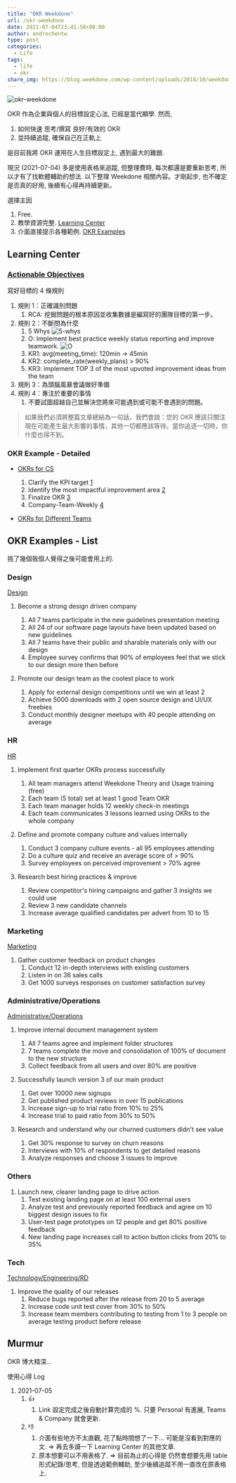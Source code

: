 ```yaml
---
title: "OKR Weekdone"
url: /okr-weekdone
date: 2021-07-04T23:41:58+08:00
author: androchentw
type: post
categories:
  - Life
tags: 
  - life
  - okr
share_img: https://blog.weekdone.com/wp-content/uploads/2018/10/weekdone-logo.png
---
```


![okr-weekdone](https://blog.weekdone.com/wp-content/uploads/2018/10/weekdone-logo.png)


OKR 作為企業與個人的目標設定心法, 已經是當代顯學. 然而, 

1. 如何快速 思考/撰寫 良好/有效的 OKR
2. 並持續追蹤, 確保自己在正軌上

是目前我將 OKR 運用在人生目標設定上, 遇到最大的難題.

<!--more-->

現況 (2021-07-04) 多是使用表格來追蹤, 但整理費時, 每次都還是要重新思考, 所以才有了找軟體輔助的想法. 以下整理 Weekdone 相關內容。才剛起步, 也不確定是否真的好用, 後續有心得再持續更新。

選擇主因

1. Free.
2. 教學資源完整. [Learning Center](https://weekdone.com/learning/manager/okr-theory) 
3. 介面直接提示各種範例. [OKR Examples](https://okrexamples.co/)


## Learning Center


### [Actionable Objectives](https://weekdone.com/learning/manager/okr-theory/write-good-okrs/4-rules-for-writing-actionable-goals-with-okrs)

寫好目標的 4 條規則

1. 規則 1：正確識別問題
   1. RCA: 挖掘問題的根本原因並收集數據是編寫好的團隊目標的第一步。
2. 規則 2：不斷問為什麼
   1. 5 Whys ![5-whys](https://static.weekdone.com/wp-content/uploads/Actionable-Objectives.png)
   2. O: Implement best practice weekly status reporting and improve teamwork. ![O](https://static.weekdone.com/wp-content/uploads/Actionable-Objectives-LC.png)
   3. KR1: avg(meeting_time): 120min -> 45min
   4. KR2: complete_rate(weekly_plans) > 90%
   5. KR3: implement TOP 3 of the most upvoted improvement ideas from the team
3. 規則 3：為頭腦風暴會議做好準備
4. 規則 4：專注於重要的事情
   1. 不要試圖超越自己並解決您將來可能遇到或可能不會遇到的問題。 

> 如果我們必須將整篇文章總結為一句話，我們會說：您的 OKR 應該只關注現在可能產生最大影響的事情，其他一切都應該等待。當你追逐一切時，你什麼也得不到。 



### OKR Example - Detailed

* [OKRs for CS](https://weekdone.com/learning/manager/okr-theory/okr-examples/okrs-for-customer-success-teams)
  1. Clarify the KPI target [1](https://static.weekdone.com/wp-content/uploads/7-2.png)
  2. Identify the most impactful improvement area [2](https://static.weekdone.com/wp-content/uploads/8-3.png)
  3. Finalize OKR [3](https://static.weekdone.com/wp-content/uploads/Untitled-design-18.png)
  4. Company-Team-Weekly [4](https://static.weekdone.com/wp-content/uploads/Untitled-design-18.png)

* [OKRs for Different Teams](https://weekdone.com/learning/manager/okr-theory/okr-examples/okrs-for-different-teams-in-a-company)


## OKR Examples - List

挑了幾個我個人覺得之後可能會用上的.


### Design

[Design](https://okrexamples.co/design-okr-examples)

1. Become a strong design driven company
   1. All 7 teams participate in the new guidelines presentation meeting
   2. All 24 of our software page layouts have been updated based on new guidelines
   3. All 7 teams have their public and sharable materials only with our design
   4. Employee survey confirms that 90% of employees feel that we stick to our design more then before

2. Promote our design team as the coolest place to work
   1. Apply for external design competitions until we win at least 2
   2. Achieve 5000 downloads with 2 open source design and UI/UX freebies
   3. Conduct monthly designer meetups with 40 people attending on average
 
### HR

[HR](https://okrexamples.co/human_resources-okr-examples)

1. Implement first quarter OKRs process successfully
   1. All team managers attend Weekdone Theory and Usage training (free)
   2. Each team (5 total) set at least 1 good Team OKR
   3. Each team manager holds 12 weekly check-in meetings
   4. Each team communicates 3 lessons learned using OKRs to the whole company

2. Define and promote company culture and values internally
   1. Conduct 3 company culture events - all 95 employees attending
   2. Do a culture quiz and receive an average score of > 90%
   3. Survey employees on perceived improvement > 70% agree  

3. Research best hiring practices & improve
   1. Review competitor's hiring campaigns and gather 3 insights we could use
   2. Review 3 new candidate channels
   3. Increase average qualified candidates per advert from 10 to 15


### Marketing

[Marketing](https://okrexamples.co/administrative-operations-okr-examples)

1. Gather customer feedback on product changes
   1. Conduct 12 in-depth interviews with existing customers
   2. Listen in on 36 sales calls
   3. Get 1000 surveys responses on customer satisfaction survey


### Administrative/Operations

[Administrative/Operations](https://okrexamples.co/administrative-operations-okr-examples)

1. Improve internal document management system
   1. All 7 teams agree and implement folder structures
   2. 7 teams complete the move and consolidation of 100% of document to the new structure
   3. Collect feedback from all users and over 80% are positive

2. Successfully launch version 3 of our main product
   1. Get over 10000 new signups
   2. Get published product reviews in over 15 publications
   3. Increase sign-up to trial ratio from 10% to 25%
   4. Increase trial to paid ratio from 30% to 50%

3. Research and understand why our churned customers didn't see value
   1. Get 30% response to survey on churn reasons
   2. Interviews with 10% of respondents to get detailed reasons
   3. Analyze responses and choose 3 issues to improve
 


### Others

1. Launch new, clearer landing page to drive action
   1. Test existing landing page on at least 100 external users
   2. Analyze test and previously reported feedback and agree on 10 biggest design issues to fix
   3. User-test page prototypes on 12 people and get 80% positive feedback
   4. New landing page increases call to action button clicks from 20% to 35%


### Tech

[Technology/Engineering/RD](https://okrexamples.co/technology-engineering-rnd-okr-examples)

1. Improve the quality of our releases
   1. Reduce bugs reported after the release from 20 to 5 average
   2. Increase code unit test cover from 30% to 50%
   3. Increase team members contributing to testing from 1 to 3 people on   average testing product before release



## Murmur

OKR 博大精深... 

使用心得 Log

1. 2021-07-05
   1. 👍
      1. Link 設定完成之後自動計算完成的 %. 只要 Personal 有進展, Teams & Company 就會更新.
   2. 👎
      1. 介面有些地方不太直觀, 花了點時間想了一下... 可能是沒看到對應的文. => 再去多讀一下 Learning Center 的其他文章.
      2. 原本想要可以不用表格了. => 目前為止的心得是 仍然會想要先用 table 形式紀錄/思考, 但是透過範例輔助, 至少後續追蹤不用一直改在原表格上.


